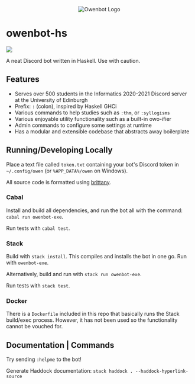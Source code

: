 <div align="center">
<img alt="Owenbot Logo" src="https://i.imgur.com/oDFn4Ep.png" />

</div>

# owenbot-hs 
![](https://tokei.rs/b1/github/yellowtides/owenbot-hs)

A neat Discord bot written in Haskell. Use with caution.

## Features

- Serves over 500 students in the Informatics 2020-2021 Discord server at the University of Edinburgh
- Prefix: `:` (colon), inspired by Haskell GHCi
- Various commands to help studies such as `:thm`, or `:syllogisms`
- Various enjoyable utility functionality such as a built-in owo-ifier
- Admin commands to configure some settings at runtime
- Has a modular and extensible codebase that abstracts away boilerplate

## Running/Developing Locally

Place a text file called `token.txt` containing your bot's Discord token in `~/.config/owen` (or `%APP_DATA%/owen` on Windows).

All source code is formatted using [brittany](https://hackage.haskell.org/package/brittany).

### Cabal

Install and build all dependencies, and run the bot all with the command: `cabal run owenbot-exe`.

Run tests with `cabal test`.

### Stack

Build with `stack install`. This compiles and installs the bot in one go. Run with `owenbot-exe`.

Alternatively, build and run with `stack run owenbot-exe`.

Run tests with `stack test`.

### Docker

There is a `Dockerfile` included in this repo that basically runs the Stack build/exec process.
However, it has not been used so the functionality cannot be vouched for.

## Documentation | Commands

Try sending `:helpme` to the bot!

Generate Haddock documentation:
`stack haddock . --haddock-hyperlink-source`
